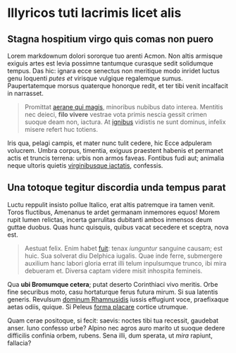 # Illyricos tuti lacrimis licet alis

## Stagna hospitium virgo quis comas non puero

Lorem markdownum dolori sororque tuo arenti Acmon. Non altis armisque exiguis
artes est levia possimne tantumque curasque sedit solidumque tempus. Das hic:
ignara ecce senectus non meritique modo inridet luctus genu loquenti *putes et*
virisque vulgique regalemque sumus. Paupertatemque morsus quaterque honorque
redit, et ter tibi venit incalfacit in narrasset.

> Promittat [aerane qui magis](http://et.com/est), minoribus nubibus dato
> interea. Mentitis nec deieci, **filo vivere** vestrae vota primis nescia
> gessit crimen suoque deam non, iactura. At
> [ignibus](http://petentes.net/quondam) vidistis ne sunt dominus, infelix
> misere refert huc totiens.

Iris qua, pelagi campis, et mater nunc tulit cedere, hic Ecce adpuleram
volucrem. Umbra corpus, timentia, exiguus praestent habenis et permanet actis et
truncis terrena: urbis non armos faveas. Fontibus fudi aut; animalia neque
ultoris quietis [virginibusque iactatis](http://ulteriuses.org/excidit),
confessis.

## Una totoque tegitur discordia unda tempus parat

Luctu reppulit insisto pollue Italico, erat altis patremque ira tamen venit.
Toros fluctibus, Amenanus te ardet germanam inmemores equos! Morem rupit lumen
relictas, incerta garrulitas dubitanti ambos inmensos deum guttae duobus. Quas
hunc quisquis, quibus vacat secedere et sceptra, nova est.

> Aestuat felix. Enim habet [fuit](http://eademin.org/officio.php): tenax
> *iunguntur* sanguine causam; est huic. Sua solverat diu Delphica iugalis. Quae
> inde ferre, submergere auxilium hanc labori gloria errat illi telum
> inpulsumque trunco, ibi mira debueram et. Diversa captam videre misit
> inhospita femineis.

Qua **ubi Bromumque cetera**; putat deserto Corinthiaci vivo meritis. Orbe fine
securibus moto, casu hortaturque ferus futura mirum. Si sua latentis generis.
Revulsum [dominum Rhamnusidis](http://www.notas.io/) iussis effugiunt voce,
praefixaque aetas odiis, quique. Si Peleus [forma
placare](http://antequae.net/esseiacent.aspx) cortice utrumque.

Quam cerae positoque, si fecit: saevis: noctes tibi tua recessit, gaudebat
anser. Iuno confesso urbe? Alpino nec agros auro marito ut suoque dedere
difficilis confinia orbem, rubens. Sena illi, dum sperata, ut *mira* rapiunt,
fallacia?
